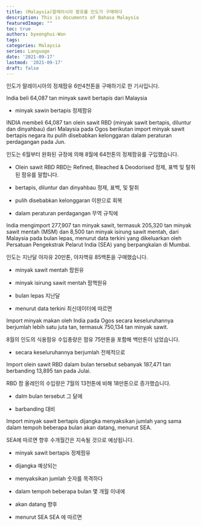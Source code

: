 ```yaml
---
title: (Malaysia)말레이시아 팜유를 인도가 구매하다
description: This is documents of Bahasa Malaysia
featuredImage: ""
toc: true
authors: byeonghui-Won
tags:
categories: Malaysia
series: Language
date: '2021-09-17'
lastmod: '2021-09-17'
draft: false
---
```


인도가 말레이시아의 정제팜유 6만4천톤을 구매하기로 한 기사입니다. 

India beli 64,087 tan minyak sawit bertapis dari Malaysia

+ minyak sawin bertapis 정제팜유


INDIA membeli 64,087 tan olein sawit RBD (minyak sawit bertapis, diluntur dan dinyahbau) dari Malaysia pada Ogos berikutan import minyak sawit bertapis negara itu pulih disebabkan kelonggaran dalam peraturan perdagangan pada Jun.

인도는 6월부터 완화된 규정에 의해 8월에 64천톤의 정제팜유를 구입했습니다.

+ Olein sawit RBD RBD는 Refined, Bleached & Deodorised 정제, 표백 및 탈취된 팜유를 말합니다. 

+ bertapis, diluntur dan dinyahbau 정제, 표백, 및 탈취

+ pulih disebabkan kelonggaran 이완으로 회복

+ dalam peraturan perdagangan 무역 규칙에 

India mengimport 277,907 tan minyak sawit, termasuk 205,320 tan minyak sawit mentah (MSM) dan 8,500 tan minyak isirung sawit mentah, dari Malaysia pada bulan lepas, menurut data terkini yang dikeluarkan oleh Persatuan Pengekstrak Pelarut India (SEA) yang berpangkalan di Mumbai.

인도는 지난달 야자유 20만톤, 야자핵유 85백톤을 구매했습니다. 

+ minyak sawit mentah 팜원유

+ minyak isirung sawit mentah 팜핵원유

+ bulan lepas 지난달

+ menurut data terkini 최신데이터에 따르면


Import minyak makan oleh India pada Ogos secara keseluruhannya berjumlah lebih satu juta tan, termasuk 750,134 tan minyak sawit.

8월의 인도의 식용팜유 수입총량은 팜유 75만톤을 포함해 백만톤이 넘었습니다.

+ secara keseluruhannya berjumlah 전체적으로 


Import olein sawit RBD dalam bulan tersebut sebanyak 187,471 tan berbanding 13,895 tan pada Julai.

RBD 팜 올레인의 수입량은 7월의 13천톤에 비해 18만톤으로 증가했습니다.

+ dalm bulan tersebut 그 달에

+ barbanding 대비

Import minyak sawit bertapis dijangka menyaksikan jumlah yang sama dalam tempoh beberapa bulan akan datang, menurut SEA.

SEA에 따르면 향후 수개월간은 지속될 것으로 예상됩니다. 

+ minyak sawit bertapis 정제팜유

+ dijangka 예상되는 

+ menyaksikan jumlah 숫자를 목격하다

+ dalam tempoh beberapa bulan 몇 개월 이내에 

+ akan datang 향후

+ menurut SEA SEA 에 따르면
